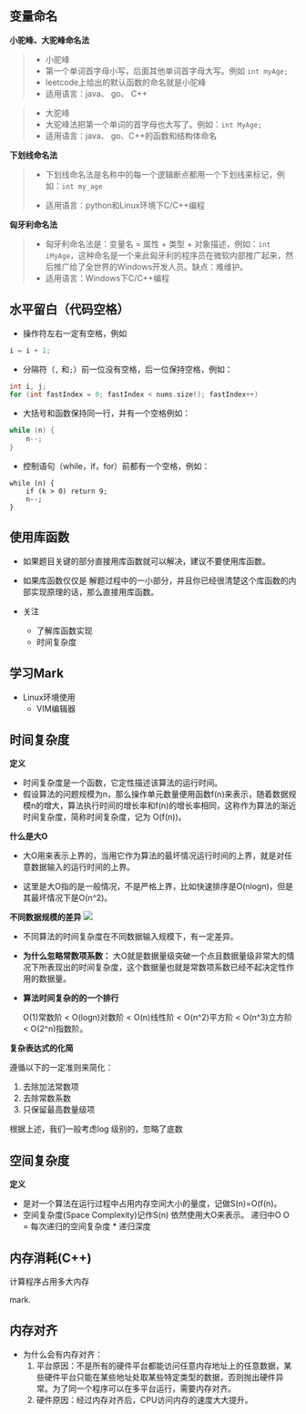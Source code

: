 ## 变量命名

**小驼峰、大驼峰命名法**

> - 小驼峰
> - 第一个单词首字母小写，后面其他单词首字母大写。例如 `int myAge;`
> - leetcode上给出的默认函数的命名就是小驼峰
> - 适用语言：java、 go、 C++

> - 大驼峰
> - 大驼峰法把第一个单词的首字母也大写了。例如：`int MyAge;`
> - 适用语言：java、 go、C++的函数和结构体命名

**下划线命名法**

> - 下划线命名法是名称中的每一个逻辑断点都用一个下划线来标记，例如：`int my_age`
>
> - 适用语言：python和Linux环境下C/C++编程

**匈牙利命名法**

> - 匈牙利命名法是：变量名 = 属性 + 类型 + 对象描述，例如：`int iMyAge`，这种命名是一个来此匈牙利的程序员在微软内部推广起来，然后推广给了全世界的Windows开发人员。缺点：难维护。
> - 适用语言：Windows下C/C++编程

## 水平留白（代码空格）

- 操作符左右一定有空格，例如

```c++
i = i + 1;
```

- 分隔符（`,` 和`;`）前一位没有空格，后一位保持空格，例如：

```c++
int i, j;
for (int fastIndex = 0; fastIndex < nums.size(); fastIndex++)
```

- 大括号和函数保持同一行，并有一个空格例如：

```c++
while (n) {
    n--;
}
```

- 控制语句（while，if，for）前都有一个空格，例如：

```text
while (n) {
    if (k > 0) return 9;
    n--;
}
```

## 使用库函数

- 如果题目关键的部分直接用库函数就可以解决，建议不要使用库函数。

- 如果库函数仅仅是 解题过程中的一小部分，并且你已经很清楚这个库函数的内部实现原理的话，那么直接用库函数。
- 关注
  - 了解库函数实现
  - 时间复杂度

## 学习Mark

- Linux环境使用
  - VIM编辑器

## 时间复杂度

**定义**

- 时间复杂度是一个函数，它定性描述该算法的运行时间。
- 假设算法的问题规模为n，那么操作单元数量便用函数f(n)来表示，随着数据规模n的增大，算法执行时间的增长率和f(n)的增长率相同，这称作为算法的渐近时间复杂度，简称时间复杂度，记为 O(f(n))。

**什么是大O**

- 大O用来表示上界的，当用它作为算法的最坏情况运行时间的上界，就是对任意数据输入的运行时间的上界。

- 这里是大O指的是一般情况，不是严格上界，比如快速排序是O(nlogn)，但是其最坏情况下是O(n^2)。

**不同数据规模的差异**
  ![](http://pic.shixiaocaia.fun/202208071915130.png)

- 不同算法的时间复杂度在不同数据输入规模下，有一定差异。

- **为什么忽略常数项系数：**
  大O就是数据量级突破一个点且数据量级非常大的情况下所表现出的时间复杂度，这个数据量也就是常数项系数已经不起决定性作用的数据量。

- **算法时间复杂的的一个排行**

  O(1)常数阶 < O(logn)对数阶 < O(n)线性阶 < O(n^2)平方阶 < O(n^3)立方阶 < O(2^n)指数阶。

**复杂表达式的化简**

遵循以下的一定准则来简化：

1. 去除加法常数项
2. 去除常数系数
3. 只保留最高数量级项

根据上述，我们一般考虑log 级别的，忽略了底数



## 空间复杂度

**定义**

- 是对一个算法在运行过程中占用内存空间大小的量度，记做S(n)=O(f(n)。
- 空间复杂度(Space Complexity)记作S(n) 依然使用大O来表示。
  递归中O
  O = 每次递归的空间复杂度 * 递归深度



## 内存消耗(C++)

计算程序占用多大内存

mark.

## 内存对齐

- 为什么会有内存对齐：
  1. 平台原因：不是所有的硬件平台都能访问任意内存地址上的任意数据，某些硬件平台只能在某些地址处取某些特定类型的数据，否则抛出硬件异常。为了同一个程序可以在多平台运行，需要内存对齐。
  2. 硬件原因：经过内存对齐后，CPU访问内存的速度大大提升。



